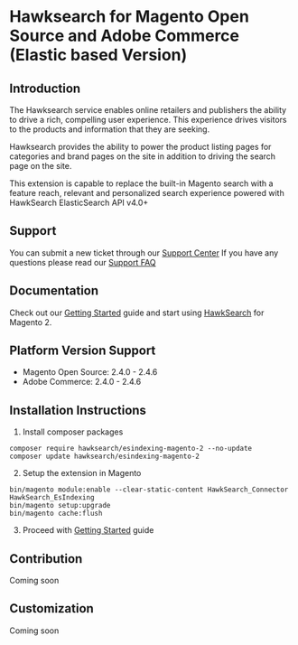 # Hawksearch for Magento Open Source and Adobe Commerce (Elastic based Version)

## Introduction
The Hawksearch service enables online retailers and publishers the ability to drive a rich, compelling user experience. 
This experience drives visitors to the products and information that they are seeking. 

Hawksearch provides the ability to power the product listing pages for categories and brand pages on the site 
in addition to driving the search page on the site.  

This extension is capable to replace the built-in Magento search with a feature reach, relevant and personalized 
search experience powered with HawkSearch ElasticSearch API v4.0+

## Support
You can submit a new ticket through our [Support Center](https://support.bridgeline.com/)
If you have any questions please read our [Support FAQ](https://hawksearch.atlassian.net/wiki/spaces/HSKB/pages/327719/Support%2BFAQ)

## Documentation

Check out our [Getting Started](https://developerdocs.hawksearch.com/docs/magento-getting-started) guide and start using [HawkSearch](https://www.hawksearch.com/ ) for Magento 2.

## Platform Version Support

* Magento Open Source: 2.4.0 - 2.4.6
* Adobe Commerce: 2.4.0 - 2.4.6

## Installation Instructions

1. Install composer packages

```shell
composer require hawksearch/esindexing-magento-2 --no-update
composer update hawksearch/esindexing-magento-2
```
2. Setup the extension in Magento

```shell
bin/magento module:enable --clear-static-content HawkSearch_Connector HawkSearch_EsIndexing
bin/magento setup:upgrade
bin/magento cache:flush
```
3. Proceed with [Getting Started](https://bridgeline.atlassian.net/wiki/spaces/CON/pages/3468468312/Getting+Started+with+Hawksearch+ES) guide

## Contribution
Coming soon

## Customization
Coming soon
